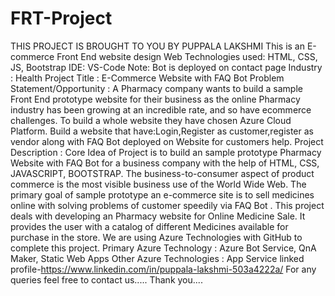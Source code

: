 # FRT-Project
THIS PROJECT IS BROUGHT TO YOU BY PUPPALA LAKSHMI This is an E-commerce Front End website design Web Technologies used: HTML, CSS, JS, Bootstrap IDE: VS-Code Note: Bot is deployed on contact page Industry : Health Project Title : E-Commerce Website with FAQ Bot Problem Statement/Opportunity : A Pharmacy company wants to build a sample Front End prototype website for their business as the online Pharmacy  industry has been growing at an incredible rate, and so have ecommerce challenges. To build a whole website they have chosen Azure Cloud Platform. Build a website that have:Login,Register as customer,register as vendor along with FAQ Bot deployed on Website for customers help. Project Description : Core Idea of Project is to build an sample prototype Pharmacy Website with FAQ Bot for a business company with the help of HTML, CSS, JAVASCRIPT, BOOTSTRAP. The business-to-consumer aspect of product commerce is the most visible business use of the World Wide Web. The primary goal of sample prototype an e-commerce site is to sell medicines online with solving problems of customer speedily via FAQ Bot . This project deals with developing an Pharmacy website for Online Medicine Sale. It provides the user with a catalog of different Medicines available for purchase in the store. We are using Azure Technologies with GitHub to complete this project. Primary Azure Technology : Azure Bot Service, QnA Maker, Static Web Apps Other Azure Technologies : App Service linked profile-https://www.linkedin.com/in/puppala-lakshmi-503a4222a/
For any queries feel free to contact us.....
Thank you....
